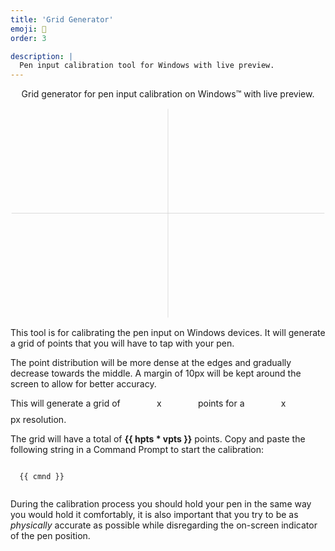 ```yaml
---
title: 'Grid Generator'
emoji: 📐
order: 3

description: |
  Pen input calibration tool for Windows with live preview.
---
```


<p align="center">Grid generator for pen input calibration on Windows™ with live preview.</p>

<div id="grid-app" class="content">

  <svg viewBox="-151 -101 302 202">
    <line v-for="h in horz" v-bind:x1="h" y1="-100" v-bind:x2="h" y2="100" style="stroke:#d5d5d5;stroke-width:0.5" />
    <line v-for="v in vert" x1="-150" v-bind:y1="v" x2="150" v-bind:y2="v" style="stroke:#d5d5d5;stroke-width:0.5" />
  </svg>

  <p>This tool is for calibrating the pen input on Windows devices. It will generate a grid of points that you will have to tap with your pen.</p>

  <p>The point distribution will be more dense at the edges and gradually decrease towards the middle. A margin of 10px will be kept around the screen to allow for better accuracy.</p>

  <p>This will generate a grid of <input type="text" v-model="hpts" class="grid-input"> x
<input type="text" v-model="vpts" class="grid-input"> points for a
<input type="text" v-model="hres" class="grid-input"> x
<input type="text" v-model="vres" class="grid-input"> px resolution.
</p>

  <p>The grid will have a total of <b>{{ hpts * vpts }}</b> points. Copy and paste the following string in a Command Prompt to start the calibration:</p>

  <pre class="astro-code" ><code>
  {{ cmnd }}
  </code></pre>

  <p>During the calibration process you should hold your pen in the same way you would hold it comfortably, it is also important that you try to be as <i>physically</i> accurate as possible while disregarding the on-screen indicator of the pen position.</p>

</div>

<script src="https://unpkg.com/vue@2.5.16"></script>
<script>
new Vue({
  el: '#grid-app',

  data: {
    hres: 2160,
    vres: 1440,
    hpts: 16,
    vpts: 14
  },

  computed: {
    horz: function () {
      return getIntervals(this.hpts, -150, 150);
    },
    vert: function () {
      return getIntervals(this.vpts, -100, 100);
    },
    cmnd: function () {
      let command = 'tabcal devicekind=pen lincal novalidate';
      let xarr = this.horz.map((x) =>
        Math.round(((x + 150) / 300) * (this.hres - 20) + 10)
      );
      let yarr = this.vert.map((y) =>
        Math.round(((y + 100) / 200) * (this.vres - 20) + 10)
      );
      return (
        command +
        ' XGridPts=' +
        xarr.toString() +
        ' YGridPts=' +
        yarr.toString()
      );
    }
  }
});

function getIntervals(points, min, max) {
  let arr = [];
  let pts = points - 3;
  let unit = max / ((pts / 2 + 1) * (pts / 2 + 2)); // /6?

  for (let i = 0; i < pts / 2; i++) arr.push(unit * (i + 1) * (i + 2) - max);
  let mirror = arr.concat(
    arr.map(function (x) {
      return x * -1;
    })
  );
  if (points > 1) mirror = mirror.concat([min, max]);
  if (pts % 2 == 0) mirror = mirror.concat(0);
  mirror = mirror.sort(function (a, b) {
    return +a - +b;
  });
  return mirror;
}
</script>

<style>
pre {
  white-space: normal;
  overflow-wrap: anywhere;
}

[type='color'], [type='date'], [type='datetime'], [type='datetime-local'], [type='email'], [type='month'], [type='number'], [type='password'], [type='search'], [type='tel'], [type='text'], [type='time'], [type='url'], [type='week'], input:not([type]), textarea {
    appearance: none;
    background-color: var(--white);
    border: 1px solid var(--gray-light);
    border-radius: 3px;
    box-sizing: border-box;
    margin-bottom: 0.5em;
    padding: 0.66667em;
    width: 100%;
    font-size: 1em;
}

.grid-input {
    display: inline-block;
    width: 3.6em;
    text-align: center;
    padding: 0.1em;
    border-color: var(--gray-light);
    color: var(--text);
}
</style>
